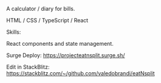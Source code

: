 A calculator / diary for bills.

HTML / CSS / TypeScript / React

Skills:

React components and state management.

Surge Deploy: https://projecteatnsplit.surge.sh/


Edit in StackBlitz: https://stackblitz.com/~/github.com/valedobrandi/eatNsplit